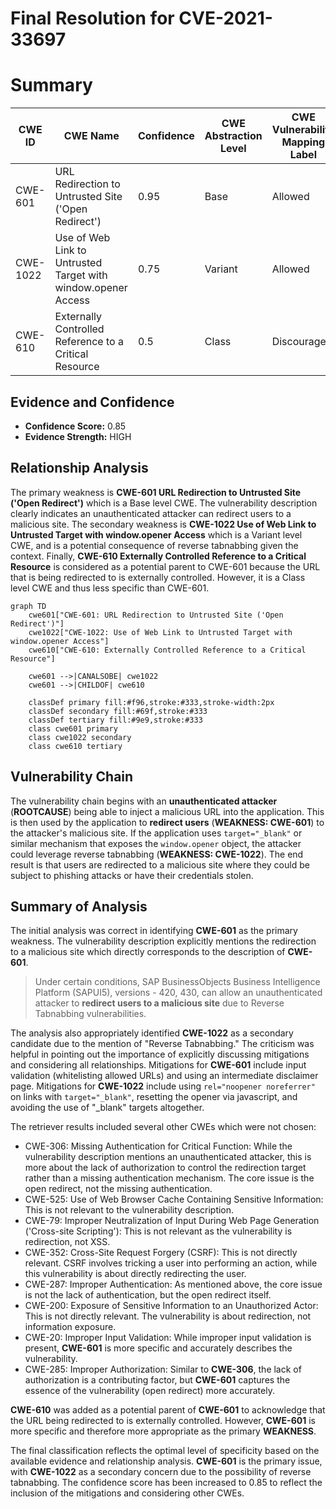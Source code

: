 # Final Resolution for CVE-2021-33697

# Summary
| CWE ID | CWE Name | Confidence | CWE Abstraction Level | CWE Vulnerability Mapping Label | CWE-Vulnerability Mapping Notes |
|---|---|---|---|---|---|
| CWE-601 | URL Redirection to Untrusted Site ('Open Redirect') | 0.95 | Base | Allowed | Primary CWE |
| CWE-1022 | Use of Web Link to Untrusted Target with window.opener Access | 0.75 | Variant | Allowed | Secondary Candidate |
| CWE-610 | Externally Controlled Reference to a Critical Resource | 0.5 | Class | Discouraged | Potential Parent of CWE-601 |

## Evidence and Confidence

*   **Confidence Score:** 0.85
*   **Evidence Strength:** HIGH

## Relationship Analysis
The primary weakness is **CWE-601 URL Redirection to Untrusted Site ('Open Redirect')** which is a Base level CWE. The vulnerability description clearly indicates an unauthenticated attacker can redirect users to a malicious site. The secondary weakness is **CWE-1022 Use of Web Link to Untrusted Target with window.opener Access** which is a Variant level CWE, and is a potential consequence of reverse tabnabbing given the context. Finally, **CWE-610 Externally Controlled Reference to a Critical Resource** is considered as a potential parent to CWE-601 because the URL that is being redirected to is externally controlled. However, it is a Class level CWE and thus less specific than CWE-601.

```mermaid
graph TD
    cwe601["CWE-601: URL Redirection to Untrusted Site ('Open Redirect')"]
    cwe1022["CWE-1022: Use of Web Link to Untrusted Target with window.opener Access"]
    cwe610["CWE-610: Externally Controlled Reference to a Critical Resource"]
    
    cwe601 -->|CANALSOBE| cwe1022
    cwe601 -->|CHILDOF| cwe610
    
    classDef primary fill:#f96,stroke:#333,stroke-width:2px
    classDef secondary fill:#69f,stroke:#333
    classDef tertiary fill:#9e9,stroke:#333
    class cwe601 primary
    class cwe1022 secondary
    class cwe610 tertiary
```

## Vulnerability Chain
The vulnerability chain begins with an **unauthenticated attacker** (**ROOTCAUSE**) being able to inject a malicious URL into the application. This is then used by the application to **redirect users** (**WEAKNESS: CWE-601**) to the attacker's malicious site. If the application uses `target="_blank"` or similar mechanism that exposes the `window.opener` object, the attacker could leverage reverse tabnabbing (**WEAKNESS: CWE-1022**). The end result is that users are redirected to a malicious site where they could be subject to phishing attacks or have their credentials stolen.

## Summary of Analysis
The initial analysis was correct in identifying **CWE-601** as the primary weakness. The vulnerability description explicitly mentions the redirection to a malicious site which directly corresponds to the description of **CWE-601**.
> Under certain conditions, SAP BusinessObjects Business Intelligence Platform (SAPUI5), versions - 420, 430, can allow an unauthenticated attacker to **redirect users to a malicious site** due to Reverse Tabnabbing vulnerabilities.

The analysis also appropriately identified **CWE-1022** as a secondary candidate due to the mention of "Reverse Tabnabbing." The criticism was helpful in pointing out the importance of explicitly discussing mitigations and considering all relationships. Mitigations for **CWE-601** include input validation (whitelisting allowed URLs) and using an intermediate disclaimer page. Mitigations for **CWE-1022** include using `rel="noopener noreferrer"` on links with `target="_blank"`, resetting the opener via javascript, and avoiding the use of "_blank" targets altogether.

The retriever results included several other CWEs which were not chosen:
*   CWE-306: Missing Authentication for Critical Function: While the vulnerability description mentions an unauthenticated attacker, this is more about the lack of authorization to control the redirection target rather than a missing authentication mechanism. The core issue is the open redirect, not the missing authentication.
*   CWE-525: Use of Web Browser Cache Containing Sensitive Information: This is not relevant to the vulnerability description.
*   CWE-79: Improper Neutralization of Input During Web Page Generation ('Cross-site Scripting'): This is not relevant as the vulnerability is redirection, not XSS.
*   CWE-352: Cross-Site Request Forgery (CSRF): This is not directly relevant. CSRF involves tricking a user into performing an action, while this vulnerability is about directly redirecting the user.
*   CWE-287: Improper Authentication: As mentioned above, the core issue is not the lack of authentication, but the open redirect itself.
*   CWE-200: Exposure of Sensitive Information to an Unauthorized Actor: This is not directly relevant. The vulnerability is about redirection, not information exposure.
*   CWE-20: Improper Input Validation: While improper input validation is present, **CWE-601** is more specific and accurately describes the vulnerability.
*   CWE-285: Improper Authorization: Similar to **CWE-306**, the lack of authorization is a contributing factor, but **CWE-601** captures the essence of the vulnerability (open redirect) more accurately.

**CWE-610** was added as a potential parent of **CWE-601** to acknowledge that the URL being redirected to is externally controlled. However, **CWE-601** is more specific and therefore more appropriate as the primary **WEAKNESS**.

The final classification reflects the optimal level of specificity based on the available evidence and relationship analysis. **CWE-601** is the primary issue, with **CWE-1022** as a secondary concern due to the possibility of reverse tabnabbing. The confidence score has been increased to 0.85 to reflect the inclusion of the mitigations and considering other CWEs.